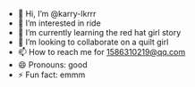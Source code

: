- 👋 Hi, I’m @karry-lkrrr
- 👀 I’m interested in ride
- 🌱 I’m currently learning the red hat girl story
- 💞️ I’m looking to collaborate on a quilt girl
- 📫 How to reach me for 1586310219@qq.com
- 😄 Pronouns: good
- ⚡ Fun fact: emmm

<!---
karry-lkrrr/karry-lkrrr is a ✨ special ✨ repository because its `README.md` (this file) appears on your GitHub profile.
You can click the Preview link to take a look at your changes.
--->
